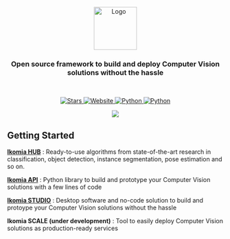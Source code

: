 
<a name="readme-top"></a>

<!-- PROJECT LOGO -->
<div align="center">
  <a href="https://github.com/Ikomia-dev">
    <img src="https://avatars.githubusercontent.com/u/53618017?s=400&u=e9c62c77b7c33b6b7f4883b115a0d7d05dcca9ec&v=4" alt="Logo" width="100" height="100">
  </a>
  <h3 align="center">Open source framework to build and deploy Computer Vision solutions without the hassle</h3>
</div>
<br />
<p align="center">
    <a href="https://github.com/Ikomia-dev/IkomiaAPI/stargazers">
        <img alt="Stars" src="https://img.shields.io/github/stars/Ikomia-dev?style=social">
    </a>
    <a href="https://ikomia.com/en/computer-vision-api/">
        <img alt="Website" src="https://img.shields.io/website/http/ikomia.com/en.svg?down_color=red&down_message=offline&up_message=online">
    </a>
    <a href="">
        <img alt="Python" src="https://img.shields.io/badge/os-win%2C%20linux-9cf">
    </a>
    <a href="">
        <img alt="Python" src="https://img.shields.io/badge/python-3.7%2C%203.8%2C%203.9-blueviolet">
    </a>
</p>

<p align="center">
  <kbd>
    <img src="https://user-images.githubusercontent.com/42171814/201488320-2c16e08a-1bcf-4e0e-bd8b-7aef3d8a16b7.png"/>
  </kbd>
</p>

<!-- GETTING STARTED -->
## Getting Started

**[Ikomia HUB](https://github.com/Ikomia-hub)** : Ready-to-use algorithms from state-of-the-art research in classification, object detection, instance segmentation, pose estimation and so on.

**[Ikomia API](https://github.com/Ikomia-dev/IkomiaApi)** : Python library to build and prototype your Computer Vision solutions with a few lines of code

**[Ikomia STUDIO](https://github.com/Ikomia-dev/IkomiaStudio)** : Desktop software and no-code solution to build and protoype your Computer Vision solutions without the hassle

**Ikomia SCALE (under development)** : Tool to easily deploy Computer Vision solutions as production-ready services 
